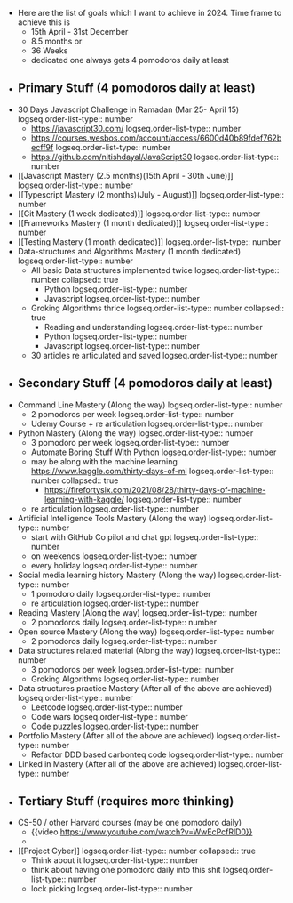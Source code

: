 - Here are the list of goals which I want to achieve in 2024. Time frame to achieve this is
	- 15th April - 31st December
	- 8.5 months or
	- 36 Weeks
	- dedicated one always gets 4 pomodoros daily at least
- ## Primary Stuff (4 pomodoros daily at least)
- 30 Days Javascript Challenge in Ramadan (Mar 25- April 15)
  logseq.order-list-type:: number
	- https://javascript30.com/
	  logseq.order-list-type:: number
	- https://courses.wesbos.com/account/access/6600d40b89fdef762becff9f
	  logseq.order-list-type:: number
	- https://github.com/nitishdayal/JavaScript30
	  logseq.order-list-type:: number
- [[Javascript Mastery (2.5 months)(15th April - 30th June)]]
  logseq.order-list-type:: number
- [[Typescript Mastery (2 months)(July - August)]]
  logseq.order-list-type:: number
- [[Git Mastery (1 week dedicated)]]
  logseq.order-list-type:: number
- [[Frameworks Mastery (1 month dedicated)]]
  logseq.order-list-type:: number
- [[Testing Mastery (1 month dedicated)]]
  logseq.order-list-type:: number
- Data-structures and Algorithms Mastery (1 month dedicated)
  logseq.order-list-type:: number
	- All basic Data structures implemented twice
	  logseq.order-list-type:: number
	  collapsed:: true
		- Python
		  logseq.order-list-type:: number
		- Javascript
		  logseq.order-list-type:: number
	- Groking Algorithms thrice
	  logseq.order-list-type:: number
	  collapsed:: true
		- Reading and understanding
		  logseq.order-list-type:: number
		- Python
		  logseq.order-list-type:: number
		- Javascript
		  logseq.order-list-type:: number
	- 30 articles re articulated and saved
	  logseq.order-list-type:: number
- ## Secondary Stuff (4 pomodoros daily at least)
- Command Line Mastery (Along the way)
  logseq.order-list-type:: number
	- 2 pomodoros per week
	  logseq.order-list-type:: number
	- Udemy Course + re articulation
	  logseq.order-list-type:: number
- Python Mastery (Along the way)
  logseq.order-list-type:: number
	- 3 pomodoro per week
	  logseq.order-list-type:: number
	- Automate Boring Stuff With Python
	  logseq.order-list-type:: number
	- may be along with the machine learning https://www.kaggle.com/thirty-days-of-ml
	  logseq.order-list-type:: number
	  collapsed:: true
		- https://firefortysix.com/2021/08/28/thirty-days-of-machine-learning-with-kaggle/
		  logseq.order-list-type:: number
	- re articulation
	  logseq.order-list-type:: number
- Artificial Intelligence Tools Mastery (Along the way)
  logseq.order-list-type:: number
	- start with GitHub Co pilot and chat gpt
	  logseq.order-list-type:: number
	- on weekends
	  logseq.order-list-type:: number
	- every holiday
	  logseq.order-list-type:: number
- Social media learning history Mastery (Along the way)
  logseq.order-list-type:: number
	- 1 pomodoro daily
	  logseq.order-list-type:: number
	- re articulation
	  logseq.order-list-type:: number
- Reading Mastery (Along the way)
  logseq.order-list-type:: number
	- 2 pomodoros daily
	  logseq.order-list-type:: number
- Open source Mastery  (Along the way)
  logseq.order-list-type:: number
	- 2 pomodoros daily
	  logseq.order-list-type:: number
- Data structures related material (Along the way)
  logseq.order-list-type:: number
	- 3 pomodoros per week
	  logseq.order-list-type:: number
	- Groking Algorithms
	  logseq.order-list-type:: number
- Data structures practice Mastery (After all of the above are achieved)
  logseq.order-list-type:: number
	- Leetcode
	  logseq.order-list-type:: number
	- Code wars
	  logseq.order-list-type:: number
	- Code puzzles
	  logseq.order-list-type:: number
- Portfolio Mastery (After all of the above are achieved)
  logseq.order-list-type:: number
	- Refactor DDD based carbonteq code
	  logseq.order-list-type:: number
- Linked in Mastery (After all of the above are achieved)
  logseq.order-list-type:: number
- ## Tertiary Stuff (requires more thinking)
- CS-50 / other Harvard courses (may be one pomodoro daily)
	- {{video https://www.youtube.com/watch?v=WwEcPcfRlD0}}
	-
- [[Project Cyber]]
  logseq.order-list-type:: number
  collapsed:: true
	- Think about it
	  logseq.order-list-type:: number
	- think about having one pomodoro daily into this shit
	  logseq.order-list-type:: number
	- lock picking
	  logseq.order-list-type:: number